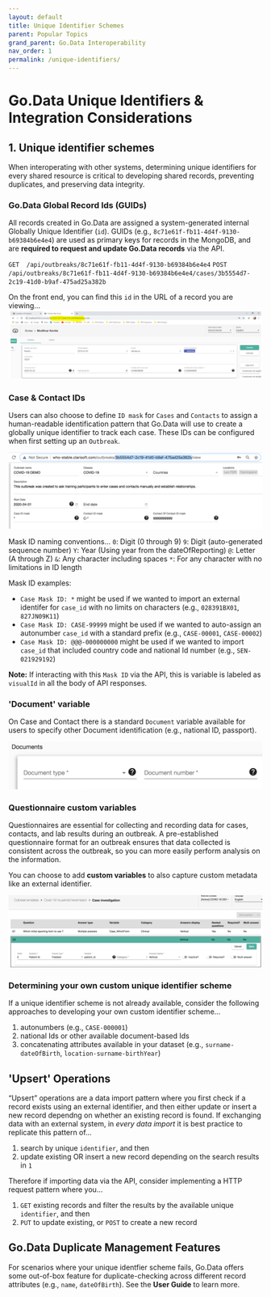 ```yaml
---
layout: default
title: Unique Identifier Schemes
parent: Popular Topics
grand_parent: Go.Data Interoperability
nav_order: 1
permalink: /unique-identifiers/
---
```

# Go.Data Unique Identifiers & Integration Considerations
## 1. Unique identifier schemes
When interoperating with other systems, determining unique identifiers for every shared resource is critical to developing shared records, preventing duplicates, and preserving data integrity. 

### Go.Data Global Record Ids (GUIDs)
All records created in Go.Data are assigned a system-generated internal Globally Unique Identifier (`id`). 
GUIDs (e.g., `8c71e61f-fb11-4d4f-9130-b69384b6e4e4`) are used as primary
keys for records in the MongoDB, and are **required to request and update Go.Data records** via the API.

`GET  /api/outbreaks/8c71e61f-fb11-4d4f-9130-b69384b6e4e4`
`POST  /api/outbreaks/8c71e61f-fb11-4d4f-9130-b69384b6e4e4/cases/3b5554d7-2c19-41d0-b9af-475ad25a382b`

On the front end, you can find this `id` in the URL of a record you are viewing...
![global-ids](../assets/godata-ids.png)

### Case & Contact IDs
Users can also choose to define `ID mask` for `Cases` and `Contacts` to assign a human-readable identification pattern that Go.Data will use to
create a globally unique identifier to track each case. These IDs can be configured when first setting up an `Outbreak`. 

![outbreak-Ids](../assets/outbreak-Ids.png)

Mask ID naming conventions...
`0`: Digit (0 through 9)
`9`: Digit (auto-generated sequence number)
`Y`: Year (Using year from the dateOfReporting)
`@`: Letter (A through Z)
`&`: Any character including spaces
`*`: For any character with no limitations in ID length

Mask ID examples:
- `Case Mask ID: *` might be used if we wanted to import an external identifer for `case_id` with no limits on characters (e.g., `028391BX01`, `827JN09K11`)
- `Case Mask ID: CASE-99999` might be used if we wanted to auto-assign an autonumber `case_id` with a standard prefix (e.g., `CASE-00001`, `CASE-00002`)
- `Case Mask ID: @@@-000000000` might be used if we wanted to import `case_id` that included country code and national Id number (e.g., `SEN-021929192`)

**Note:** If interacting with this `Mask ID` via the API, this is variable is labeled as `visualId` in all the body of API responses. 

### 'Document' variable
On Case and Contact there is a standard `Document` variable available for users to specify other Document identification (e.g., national ID, passport). 

![document-Ids](../assets/document-Id.png)

### Questionnaire custom variables
Questionnaires are essential for collecting and recording data for cases, contacts, and lab results
during an outbreak. A pre-established questionnaire format for an outbreak ensures that data
collected is consistent across the outbreak, so you can more easily perform analysis on the
information. 

You can choose to add **custom variables** to also capture custom metadata like an external identifier.  

![quesiton-id](../assets/question-id.png)

### Determining your own custom unique identifier scheme
If a unique identifier scheme is not already available, consider the following approaches to developing your own custom identifier scheme...
1. autonumbers (e.g., `CASE-000001`)
2. national Ids or other available document-based Ids
3. concatenating attributes available in your dataset (e.g., `surname-dateOfBirth`, `location-surname-birthYear`)

## 'Upsert' Operations
“Upsert” operations are a data import pattern where you first check if a record exists using an external identifier, and then 
either update or insert a new record dependng on whether an existing record is found. If exchanging data with an external system, in _every data import_ it is best practice to replicate this pattern of...
1. search by unique `identifier`, and then
2. update existing OR insert a new record depending on the search results in `1`

Therefore if importing data via the API, consider implementing a HTTP request pattern where you...
1. `GET` existing records and filter the results by the available unique `identifier`, and then 
2. `PUT` to update existing, or `POST` to create a new record

## Go.Data Duplicate Management Features
For scenarios where your unique identfier scheme fails, Go.Data offers some out-of-box feature for duplicate-checking across different 
record attributes (e.g., `name`, `dateOfBirth`). See the **User Guide** to learn more. 


